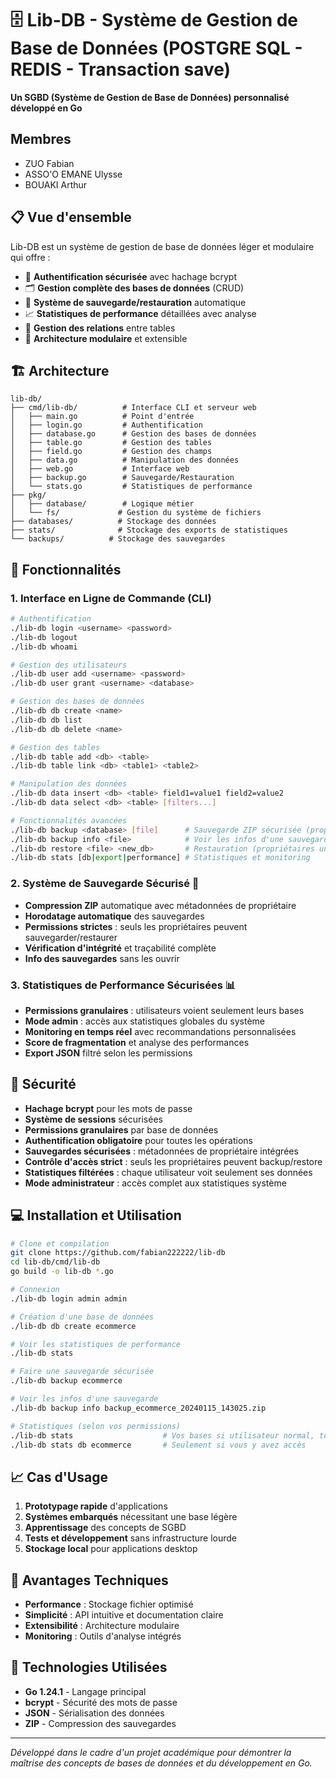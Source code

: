 # 🗄️ Lib-DB - Système de Gestion de Base de Données (POSTGRE SQL - REDIS - Transaction save)

**Un SGBD (Système de Gestion de Base de Données) personnalisé développé en Go**

## Membres

 - ZUO Fabian
 - ASSO'O EMANE Ulysse
 - BOUAKI Arthur

## 📋 Vue d'ensemble

Lib-DB est un système de gestion de base de données léger et modulaire qui offre :
- 🔐 **Authentification sécurisée** avec hachage bcrypt
- 🗂️ **Gestion complète des bases de données** (CRUD)
- 💾 **Système de sauvegarde/restauration** automatique
- 📈 **Statistiques de performance** détaillées avec analyse
- 🔗 **Gestion des relations** entre tables
- 🚀 **Architecture modulaire** et extensible

## 🏗️ Architecture

```
lib-db/
├── cmd/lib-db/          # Interface CLI et serveur web
│   ├── main.go          # Point d'entrée
│   ├── login.go         # Authentification
│   ├── database.go      # Gestion des bases de données
│   ├── table.go         # Gestion des tables
│   ├── field.go         # Gestion des champs
│   ├── data.go          # Manipulation des données
│   ├── web.go           # Interface web
│   ├── backup.go        # Sauvegarde/Restauration
│   └── stats.go         # Statistiques de performance
├── pkg/
│   ├── database/        # Logique métier
│   └── fs/             # Gestion du système de fichiers
├── databases/          # Stockage des données
├── stats/              # Stockage des exports de statistiques
└── backups/          # Stockage des sauvegardes
```

## 🚀 Fonctionnalités

### 1. **Interface en Ligne de Commande (CLI)**
```bash
# Authentification
./lib-db login <username> <password>
./lib-db logout
./lib-db whoami

# Gestion des utilisateurs
./lib-db user add <username> <password>
./lib-db user grant <username> <database>

# Gestion des bases de données
./lib-db db create <name>
./lib-db db list
./lib-db db delete <name>

# Gestion des tables
./lib-db table add <db> <table>
./lib-db table link <db> <table1> <table2>

# Manipulation des données
./lib-db data insert <db> <table> field1=value1 field2=value2
./lib-db data select <db> <table> [filters...]

# Fonctionnalités avancées
./lib-db backup <database> [file]      # Sauvegarde ZIP sécurisée (propriétaires uniquement)
./lib-db backup info <file>            # Voir les infos d'une sauvegarde
./lib-db restore <file> <new_db>       # Restauration (propriétaires uniquement)
./lib-db stats [db|export|performance] # Statistiques et monitoring
```

### 2. **Système de Sauvegarde Sécurisé** 💾
- **Compression ZIP** automatique avec métadonnées de propriétaire
- **Horodatage automatique** des sauvegardes
- **Permissions strictes** : seuls les propriétaires peuvent sauvegarder/restaurer
- **Vérification d'intégrité** et traçabilité complète
- **Info des sauvegardes** sans les ouvrir

### 3. **Statistiques de Performance Sécurisées** 📊
- **Permissions granulaires** : utilisateurs voient seulement leurs bases
- **Mode admin** : accès aux statistiques globales du système
- **Monitoring en temps réel** avec recommandations personnalisées
- **Score de fragmentation** et analyse des performances
- **Export JSON** filtré selon les permissions

## 🔐 Sécurité

- **Hachage bcrypt** pour les mots de passe
- **Système de sessions** sécurisées
- **Permissions granulaires** par base de données
- **Authentification obligatoire** pour toutes les opérations
- **Sauvegardes sécurisées** : métadonnées de propriétaire intégrées
- **Contrôle d'accès strict** : seuls les propriétaires peuvent backup/restore
- **Statistiques filtérées** : chaque utilisateur voit seulement ses données
- **Mode administrateur** : accès complet aux statistiques système

## 💻 Installation et Utilisation

```bash
# Clone et compilation
git clone https://github.com/fabian222222/lib-db
cd lib-db/cmd/lib-db
go build -o lib-db *.go

# Connexion
./lib-db login admin admin

# Création d'une base de données
./lib-db db create ecommerce

# Voir les statistiques de performance
./lib-db stats

# Faire une sauvegarde sécurisée
./lib-db backup ecommerce

# Voir les infos d'une sauvegarde
./lib-db backup info backup_ecommerce_20240115_143025.zip

# Statistiques (selon vos permissions)
./lib-db stats                    # Vos bases si utilisateur normal, tout si admin
./lib-db stats db ecommerce       # Seulement si vous y avez accès
```

## 📈 Cas d'Usage

1. **Prototypage rapide** d'applications
2. **Systèmes embarqués** nécessitant une base légère
3. **Apprentissage** des concepts de SGBD
4. **Tests et développement** sans infrastructure lourde
5. **Stockage local** pour applications desktop

## 🎯 Avantages Techniques

- **Performance** : Stockage fichier optimisé
- **Simplicité** : API intuitive et documentation claire
- **Extensibilité** : Architecture modulaire
- **Monitoring** : Outils d'analyse intégrés

## 🔧 Technologies Utilisées

- **Go 1.24.1** - Langage principal
- **bcrypt** - Sécurité des mots de passe
- **JSON** - Sérialisation des données
- **ZIP** - Compression des sauvegardes

---

*Développé dans le cadre d'un projet académique pour démontrer la maîtrise des concepts de bases de données et du développement en Go.*